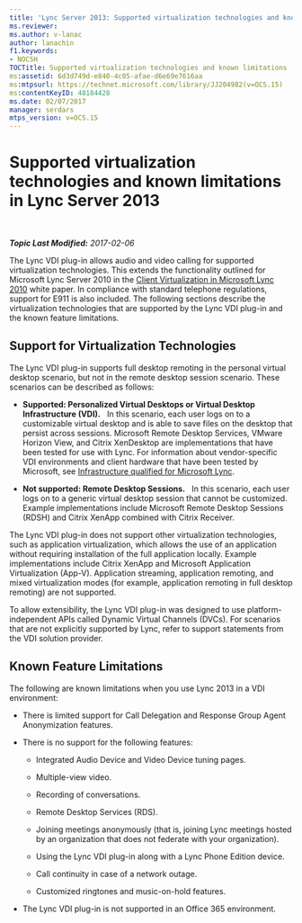 ```yaml
---
title: 'Lync Server 2013: Supported virtualization technologies and known limitations'
ms.reviewer: 
ms.author: v-lanac
author: lanachin
f1.keywords:
- NOCSH
TOCTitle: Supported virtualization technologies and known limitations
ms:assetid: 6d3d749d-e840-4c05-afae-d6e69e7616aa
ms:mtpsurl: https://technet.microsoft.com/library/JJ204982(v=OCS.15)
ms:contentKeyID: 48184428
ms.date: 02/07/2017
manager: serdars
mtps_version: v=OCS.15
---
```


<div data-xmlns="http://www.w3.org/1999/xhtml">

<div class="topic" data-xmlns="http://www.w3.org/1999/xhtml" data-msxsl="urn:schemas-microsoft-com:xslt" data-cs="http://msdn.microsoft.com/">

<div data-asp="http://msdn2.microsoft.com/asp">

# Supported virtualization technologies and known limitations in Lync Server 2013

</div>

<div id="mainSection">

<div id="mainBody">

<span> </span>

_**Topic Last Modified:** 2017-02-06_

The Lync VDI plug-in allows audio and video calling for supported virtualization technologies. This extends the functionality outlined for Microsoft Lync Server 2010 in the [Client Virtualization in Microsoft Lync 2010](https://go.microsoft.com/fwlink/?linkid=330447) white paper. In compliance with standard telephone regulations, support for E911 is also included. The following sections describe the virtualization technologies that are supported by the Lync VDI plug-in and the known feature limitations.

<div>

## Support for Virtualization Technologies

The Lync VDI plug-in supports full desktop remoting in the personal virtual desktop scenario, but not in the remote desktop session scenario. These scenarios can be described as follows:

  - **Supported: Personalized Virtual Desktops or Virtual Desktop Infrastructure (VDI).**   In this scenario, each user logs on to a customizable virtual desktop and is able to save files on the desktop that persist across sessions. Microsoft Remote Desktop Services, VMware Horizon View, and Citrix XenDesktop are implementations that have been tested for use with Lync. For information about vendor-specific VDI environments and client hardware that have been tested by Microsoft, see [Infrastructure qualified for Microsoft Lync](https://go.microsoft.com/fwlink/?linkid=313435).

  - **Not supported: Remote Desktop Sessions.**   In this scenario, each user logs on to a generic virtual desktop session that cannot be customized. Example implementations include Microsoft Remote Desktop Sessions (RDSH) and Citrix XenApp combined with Citrix Receiver.

The Lync VDI plug-in does not support other virtualization technologies, such as application virtualization, which allows the use of an application without requiring installation of the full application locally. Example implementations include Citrix XenApp and Microsoft Application Virtualization (App-V). Application streaming, application remoting, and mixed virtualization modes (for example, application remoting in full desktop remoting) are not supported.

To allow extensibility, the Lync VDI plug-in was designed to use platform-independent APIs called Dynamic Virtual Channels (DVCs). For scenarios that are not explicitly supported by Lync, refer to support statements from the VDI solution provider.

</div>

<div>

## Known Feature Limitations

The following are known limitations when you use Lync 2013 in a VDI environment:

  - There is limited support for Call Delegation and Response Group Agent Anonymization features.

  - There is no support for the following features:
    
      - Integrated Audio Device and Video Device tuning pages.
    
      - Multiple-view video.
    
      - Recording of conversations.
    
      - Remote Desktop Services (RDS).
    
      - Joining meetings anonymously (that is, joining Lync meetings hosted by an organization that does not federate with your organization).
    
      - Using the Lync VDI plug-in along with a Lync Phone Edition device.
    
      - Call continuity in case of a network outage.
    
      - Customized ringtones and music-on-hold features.

  - The Lync VDI plug-in is not supported in an Office 365 environment.

</div>

</div>

<span> </span>

</div>

</div>

</div>

